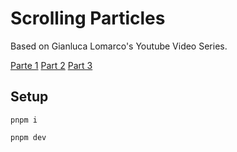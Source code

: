 # Scrolling Particles

Based on Gianluca Lomarco's Youtube Video Series.

[Parte 1](https://www.youtube.com/watch?v=M2yo3eoShDs)
[Part 2](https://www.youtube.com/watch?v=th9kv4dsutc)
[Part 3](https://www.youtube.com/watch?v=ZGVIxrQKlcc)

## Setup
`pnpm i`

`pnpm dev`

